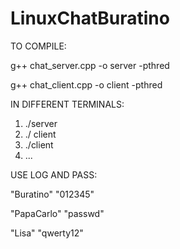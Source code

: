 # LinuxChatBuratino

TO COMPILE:

g++ chat_server.cpp -o server -pthred

g++ chat_client.cpp -o client -pthred

IN DIFFERENT TERMINALS:

1) ./server
2) ./ client
3) ./client
4) ...

USE LOG AND PASS:

"Buratino" "012345"

"PapaCarlo" "passwd"

"Lisa" "qwerty12"
